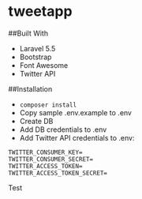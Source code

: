 # tweetapp

##Built With

* Laravel 5.5
* Bootstrap
* Font Awesome
* Twitter API

##Installation

* ``` composer install ```
* Copy sample .env.example to .env
* Create DB
* Add DB credentials to .env
* Add Twitter API credentials to .env:

```
TWITTER_CONSUMER_KEY=
TWITTER_CONSUMER_SECRET=
TWITTER_ACCESS_TOKEN=
TWITTER_ACCESS_TOKEN_SECRET= 
```

Test
